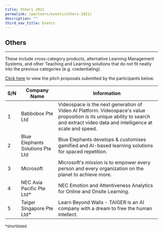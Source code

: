 ```yaml
---
title: Others 2021
permalink: /partners/events/others-2021/
description: ""
third_nav_title: Events
---
```

<h2>Others</h2>
<hr>
<p>These include cross-category products, alternative Learning Management Systems, and other Teaching and Learning solutions that do not fit neatly into the previous categories (e.g. credentialing).</p>
<p><a target="_blank" href="https://go.gov.sg/slspd2021-o">Click here</a> to view the pitch proposals submitted by the participants below.</p>

  <table>
    <thead>
      <tr>
        <th>S/N</th>
        <th>Company Name</th>
        <th>Information</th>
      </tr>
    </thead>
    <tbody>
      <tr>
        <td>1</td>
        <td>Babbobox Pte Ltd</td>
        <td>Videospace is the next generation of Video AI Platform. Videospace's value proposition is its unique ability to search and extract video data and intelligence at scale and speed.</td>
      </tr>
      <tr>
        <td>2</td>
        <td>Blue Elephants Solutions Pte Ltd</td>
        <td>Blue Elephants develops &amp; customises gamified and AI-based learning solutions for spaced repetition.</td>
      </tr>
      <tr>
        <td>3</td>
        <td>Microsoft</td>
        <td>Microsoft's mission is to empower every person and every organization on the planet to achieve more.</td>
      </tr>
      <tr>
        <td>4</td>
        <td>NEC Asia Pacific Pte Ltd*</td>
        <td>NEC Emotion and Attentiveness Analytics for Online and Onsite Learning.</td>
      </tr>
      <tr>
        <td>5</td>
        <td>Taiger Singapore Pte Ltd*</td>
        <td>Learn Beyond Walls - TAIGER is an AI company with a dream to free the human intellect.</td>
      </tr>
    </tbody>
  </table>
	
<font size="2">*shortlisted</font>